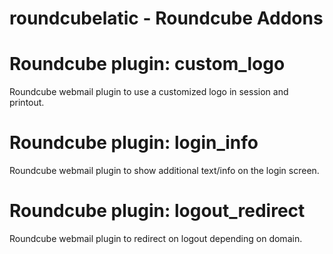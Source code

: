 roundcubelatic - Roundcube Addons
=================================

# Roundcube plugin: custom_logo

Roundcube webmail plugin to use a customized logo in session and printout.

# Roundcube plugin: login_info

Roundcube webmail plugin to show additional text/info on the login screen.

# Roundcube plugin: logout_redirect

Roundcube webmail plugin to redirect on logout depending on domain.